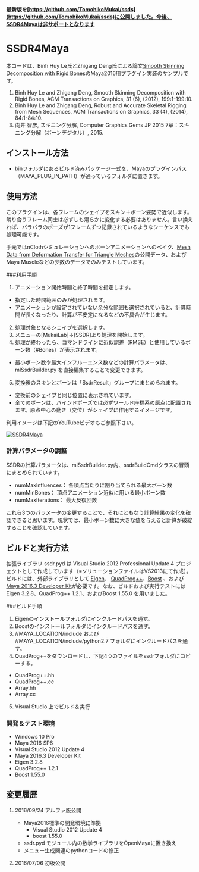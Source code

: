 **最新版を[https://github.com/TomohikoMukai/ssds](https://github.com/TomohikoMukai/ssds)に公開しました。今後、SSDR4Mayaは非サポートとなります**

# SSDR4Maya
本コードは、Binh Huy Le氏とZhigang Deng氏による論文[Smooth Skinning Decomposition with Rigid Bones](http://graphics.cs.uh.edu/ble/papers/2012sa-ssdr/ "SSDR paper")のMaya2016用プラグイン実装のサンプルです。

 1. Binh Huy Le and Zhigang Deng, Smooth Skinning Decomposition with Rigid Bones, ACM Transactions on Graphics, 31 (6), (2012), 199:1-199:10.
 2. Binh Huy Le and Zhigang Deng, Robust and Accurate Skeletal Rigging from Mesh Sequences, ACM Transactions on Graphics, 33 (4), (2014), 84:1-84:10.
 3. 向井 智彦, スキニング分解, Computer Graphics Gems JP 2015 7章：スキニング分解（ボーンデジタル）, 2015.

## インストール方法
* binフォルダにあるビルド済みパッケージ一式を、Mayaのプラグインパス（MAYA_PLUG_IN_PATH）が通っているフォルダに置きます。

## 使用方法
このプラグインは、各フレームのシェイプをスキン＋ボーン姿勢で近似します。隣り合うフレーム同士は必ずしも滑らかに変化する必要はありません。言い換えれば、バラバラのポーズが1フレームずつ記録されているようなシーケンスでも処理可能です。

手元ではnClothシミュレーションへのボーンアニメーションへのベイク、[Mesh Data from 
Deformation Transfer for Triangle Meshes](https://people.csail.mit.edu/sumner/research/deftransfer/data.html "MeshData@CSAIL")の公開データ、およびMaya Muscleなどの少数のデータでのみテストしています。

###利用手順
1. アニメーション開始時間と終了時間を指定します。
 - 指定した時間範囲のみが処理されます。
 - アニメーションが設定されていない余分な範囲も選択されていると、計算時間が長くなったり、計算が不安定になるなどの不具合が生じます。
2. 処理対象となるシェイプを選択します。
3. メニューの[MukaiLab]->[SSDR]より処理を開始します。
4. 処理が終わったら、コマンドラインに近似誤差（RMSE）と使用しているボーン数（#Bones）が表示されます。
 - 最小ボーン数や最大インフルーエンス数などの計算パラメータは、mlSsdrBuilder.py を直接編集することで変更できます。
5. 変換後のスキンとボーンは「SsdrResult」グループにまとめられます。
 - 変換前のシェイプと同じ位置に表示されています。
 - 全てのボーンは、バインドポーズでは必ずワールド座標系の原点に配置されます。原点中心の動き（変位）がシェイプに作用するイメージです。

利用イメージは下記のYouTubeビデオもご参照下さい。

[![SSDR4Maya](http://img.youtube.com/vi/ZPKKR24gGbg/0.jpg)](http://www.youtube.com/watch?v=ZPKKR24gGbg)

### 計算パラメータの調整
SSDRの計算パラメータは、mlSsdrBuilder.py内、ssdrBuildCmdクラスの冒頭にまとめられています。

- numMaxInfluences： 各頂点当たりに割り当てられる最大ボーン数
- numMinBones： 頂点アニメーション近似に用いる最小ボーン数
- numMaxIterations： 最大反復回数

これら3つのパラメータの変更することで、それにともなう計算結果の変化を確認できると思います。現状では、最小ボーン数に大きな値を与えると計算が破綻することを確認しています。

## ビルドと実行方法
拡張ライブラリ ssdr.pyd は Visual Studio 2012 Professional Update 4 プロジェクトとして作成しています（※ソリューションファイルはVS2013にて作成）。ビルドには、外部ライブラリとして [Eigen](http://eigen.tuxfamily.org/ "Eigen")、 [QuadProg++](http://quadprog.sourceforge.net/ "QuadProg++")、[Boost](http://www.boost.org/ "Boost") 、および[Maya 2016.3 Developer Kit](https://apps.autodesk.com/MAYA/ja/Detail/Index?id=6303159649350432165&appLang=en&os=Win64 "MayaDevKit")が必要です。なお、ビルドおよび実行テストには Eigen 3.2.8、QuadProg++ 1.2.1、およびBoost 1.55.0 を用いました。

###ビルド手順

1. Eigenのインストールフォルダにインクルードパスを通す。
2. Boostのインストールフォルダにインクルードパスを通す。
3. //MAYA_LOCATION/include および //MAYA_LOCATION/include/python2.7 フォルダにインクルードパスを通す。
4. QuadProg++をダウンロードし、下記4つのファイルをssdrフォルダにコピーする。
 * QuadProg++.hh
 * QuadProg++.cc
 * Array.hh
 * Array.cc
5. Visual Studio 上でビルド＆実行

### 開発＆テスト環境
* Windows 10 Pro
* Maya 2016 SP6
* Visual Studio 2012 Update 4
* Maya 2016.3 Developer Kit
* Eigen 3.2.8
* QuadProg++ 1.2.1
* Boost 1.55.0

## 変更履歴
1. 2016/09/24 アルファ版公開
    - Maya2016標準の開発環境に準拠
        - Visual Studio 2012 Update 4
        - boost 1.55.0
    - ssdr.pyd モジュール内の数学ライブラリをOpenMayaに置き換え
    - メニュー生成関連のpythonコードの修正

2. 2016/07/06 初版公開
